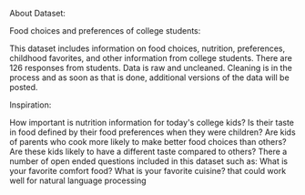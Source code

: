 About Dataset:

Food choices and preferences of college students:

This dataset includes information on food choices, nutrition, preferences, childhood favorites, and other information from college students. There are 126 responses from students. Data is raw and uncleaned. Cleaning is in the process and as soon as that is done, additional versions of the data will be posted.

Inspiration:

How important is nutrition information for today's college kids? Is their taste in food defined by their food preferences when they were children? Are kids of parents who cook more likely to make better food choices than others? Are these kids likely to have a different taste compared to others? There a number of open ended questions included in this dataset such as: What is your favorite comfort food? What is your favorite cuisine? that could work well for natural language processing
